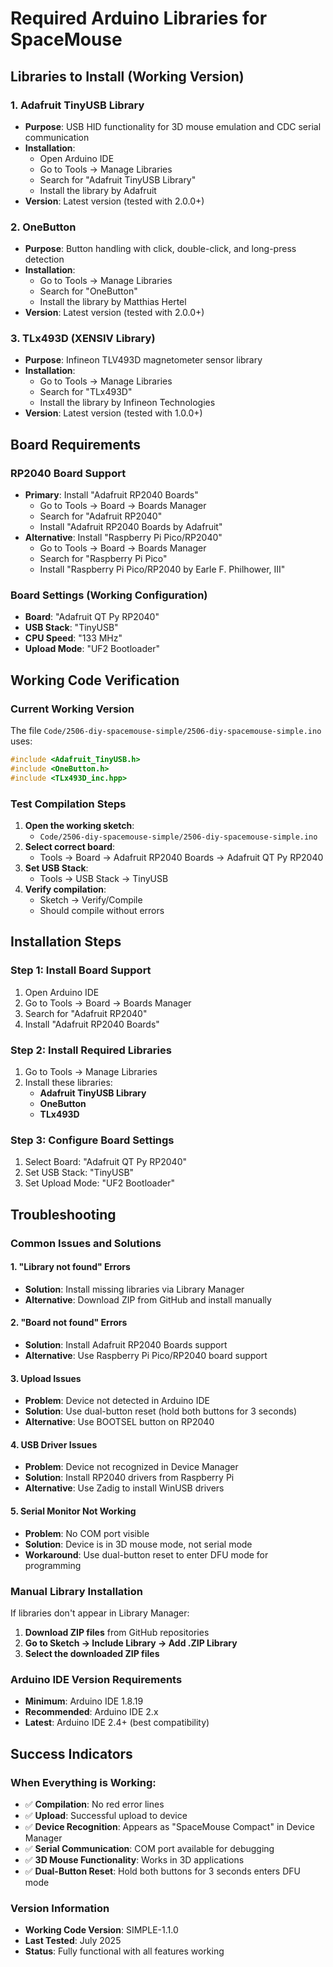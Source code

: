 # Required Arduino Libraries for SpaceMouse

## Libraries to Install (Working Version)

### 1. Adafruit TinyUSB Library
- **Purpose**: USB HID functionality for 3D mouse emulation and CDC serial communication
- **Installation**: 
  - Open Arduino IDE
  - Go to Tools → Manage Libraries
  - Search for "Adafruit TinyUSB Library"
  - Install the library by Adafruit
- **Version**: Latest version (tested with 2.0.0+)

### 2. OneButton
- **Purpose**: Button handling with click, double-click, and long-press detection
- **Installation**:
  - Go to Tools → Manage Libraries
  - Search for "OneButton"
  - Install the library by Matthias Hertel
- **Version**: Latest version (tested with 2.0.0+)

### 3. TLx493D (XENSIV Library)
- **Purpose**: Infineon TLV493D magnetometer sensor library
- **Installation**:
  - Go to Tools → Manage Libraries
  - Search for "TLx493D"
  - Install the library by Infineon Technologies
- **Version**: Latest version (tested with 1.0.0+)

## Board Requirements

### RP2040 Board Support
- **Primary**: Install "Adafruit RP2040 Boards" 
  - Go to Tools → Board → Boards Manager
  - Search for "Adafruit RP2040"
  - Install "Adafruit RP2040 Boards by Adafruit"
- **Alternative**: Install "Raspberry Pi Pico/RP2040"
  - Go to Tools → Board → Boards Manager
  - Search for "Raspberry Pi Pico"
  - Install "Raspberry Pi Pico/RP2040 by Earle F. Philhower, III"

### Board Settings (Working Configuration)
- **Board**: "Adafruit QT Py RP2040"
- **USB Stack**: "TinyUSB"
- **CPU Speed**: "133 MHz"
- **Upload Mode**: "UF2 Bootloader"

## Working Code Verification

### Current Working Version
The file `Code/2506-diy-spacemouse-simple/2506-diy-spacemouse-simple.ino` uses:
```cpp
#include <Adafruit_TinyUSB.h>
#include <OneButton.h>
#include <TLx493D_inc.hpp>
```

### Test Compilation Steps
1. **Open the working sketch**:
   - `Code/2506-diy-spacemouse-simple/2506-diy-spacemouse-simple.ino`
2. **Select correct board**:
   - Tools → Board → Adafruit RP2040 Boards → Adafruit QT Py RP2040
3. **Set USB Stack**:
   - Tools → USB Stack → TinyUSB
4. **Verify compilation**:
   - Sketch → Verify/Compile
   - Should compile without errors

## Installation Steps

### Step 1: Install Board Support
1. Open Arduino IDE
2. Go to Tools → Board → Boards Manager
3. Search for "Adafruit RP2040"
4. Install "Adafruit RP2040 Boards"

### Step 2: Install Required Libraries
1. Go to Tools → Manage Libraries
2. Install these libraries:
   - **Adafruit TinyUSB Library**
   - **OneButton**
   - **TLx493D**

### Step 3: Configure Board Settings
1. Select Board: "Adafruit QT Py RP2040"
2. Set USB Stack: "TinyUSB"
3. Set Upload Mode: "UF2 Bootloader"

## Troubleshooting

### Common Issues and Solutions

#### 1. "Library not found" Errors
- **Solution**: Install missing libraries via Library Manager
- **Alternative**: Download ZIP from GitHub and install manually

#### 2. "Board not found" Errors
- **Solution**: Install Adafruit RP2040 Boards support
- **Alternative**: Use Raspberry Pi Pico/RP2040 board support

#### 3. Upload Issues
- **Problem**: Device not detected in Arduino IDE
- **Solution**: Use dual-button reset (hold both buttons for 3 seconds)
- **Alternative**: Use BOOTSEL button on RP2040

#### 4. USB Driver Issues
- **Problem**: Device not recognized in Device Manager
- **Solution**: Install RP2040 drivers from Raspberry Pi
- **Alternative**: Use Zadig to install WinUSB drivers

#### 5. Serial Monitor Not Working
- **Problem**: No COM port visible
- **Solution**: Device is in 3D mouse mode, not serial mode
- **Workaround**: Use dual-button reset to enter DFU mode for programming

### Manual Library Installation
If libraries don't appear in Library Manager:
1. **Download ZIP files** from GitHub repositories
2. **Go to Sketch → Include Library → Add .ZIP Library**
3. **Select the downloaded ZIP files**

### Arduino IDE Version Requirements
- **Minimum**: Arduino IDE 1.8.19
- **Recommended**: Arduino IDE 2.x
- **Latest**: Arduino IDE 2.4+ (best compatibility)

## Success Indicators

### When Everything is Working:
- ✅ **Compilation**: No red error lines
- ✅ **Upload**: Successful upload to device
- ✅ **Device Recognition**: Appears as "SpaceMouse Compact" in Device Manager
- ✅ **Serial Communication**: COM port available for debugging
- ✅ **3D Mouse Functionality**: Works in 3D applications
- ✅ **Dual-Button Reset**: Hold both buttons for 3 seconds enters DFU mode

### Version Information
- **Working Code Version**: SIMPLE-1.1.0
- **Last Tested**: July 2025
- **Status**: Fully functional with all features working 